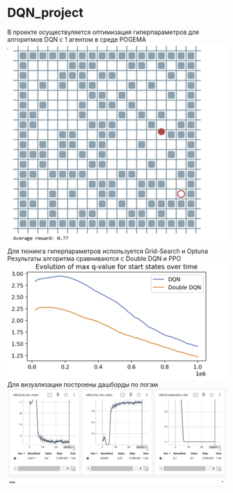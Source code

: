 # DQN_project
В проекте осуществуляется оптимизация гиперпараметров для алгоритмов DQN c 1 агентом в среде POGEMA  
![alt text](image.png)
Для тюнинга гиперпараметров используется Grid-Search и Optuna  
Результаты алгоритма сравниваются с Double DQN и PPO  
![alt text](image-1.png)
Для визуализации построены дашборды по логам  
![alt text](image-2.png)
